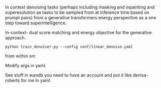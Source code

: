 In context denoising tasks (perhaps including masking and inpainting and superesolution as tasks to be sampled from at inference time based on prompt pairs) from a generative transformers energy perspective as a one step toward superintelligence.

In-context- dual score matching and energy objective for the generative approach.


```
python train_denoiser.py --config conf/linear_denoise.yaml
```
from within src

Modify args in yaml.

See stuff in wandb you need to have an account and put it like denisa-roberts for me in yaml.